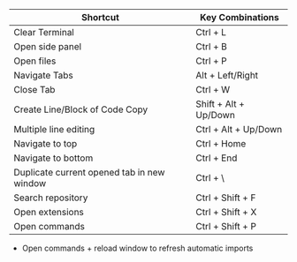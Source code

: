 | Shortcut                                   | Key Combinations      |
| ------------------------------------------ | --------------------- |
| Clear Terminal                             | Ctrl + L              |
| Open side panel                            | Ctrl + B              |
| Open files                                 | Ctrl + P              |
| Navigate Tabs                              | Alt + Left/Right      |
| Close Tab                                  | Ctrl + W              |
| Create Line/Block of Code Copy             | Shift + Alt + Up/Down |
| Multiple line editing                      | Ctrl + Alt + Up/Down  |
| Navigate to top                            | Ctrl + Home           |
| Navigate to bottom                         | Ctrl + End            |
| Duplicate current opened tab in new window | Ctrl + \              |
| Search repository                          | Ctrl + Shift + F      |
| Open extensions                            | Ctrl + Shift + X      |
| Open commands                              | Ctrl + Shift + P      |

* Open commands + reload window to refresh automatic imports